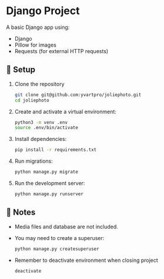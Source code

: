 # Django Project

A basic Django app using:

- Django
- Pillow for images
- Requests (for external HTTP requests)

## 🚀 Setup

1. Clone the repository
   ```bash
   git clone git@github.com:yvartpro/joliephoto.git
   cd joliephoto
   ```
   
2. Create and activate a virtual environment:

   ```bash
   python3 -m venv .env
   source .env/bin/activate
   ```

3. Install dependencies:

   ```bash
   pip install -r requirements.txt
   ```

4. Run migrations:

   ```bash
   python manage.py migrate
   ```

5. Run the development server:

   ```bash
   python manage.py runserver
   ```

## 📝 Notes

- Media files and database are not included.
- You may need to create a superuser:

   ```bash
   python manage.py createsuperuser
   ```
   
- Remember to deactivate environment when closing project
   ```bash
   deactivate
   ```

